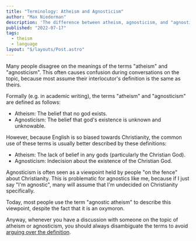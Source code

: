 ```yaml
---
title: "Terminology: Atheism and Agnosticism"
author: "Max Niederman"
description: 'The difference between atheism, agnosticism, and "agnostic atheism."'
published: "2022-07-17"
tags:
  - theism
  - language
layout: "$/layouts/Post.astro"
---
```


Many people disagree on the meanings of the terms "atheism" and "agnosticism". This often causes confusion during conversations on the topic, because most assume their interlocutor's definition is the same as theirs.

Formally (e.g. in academic writing), the terms "atheism" and "agnosticism" are defined as follows:

- Atheism: The belief that no god exists.
- Agnosticism: The belief that god's existence is unknown and unknowable.

However, because English is so biased towards Christianity, the common use of these terms is usually better described by these definitions:

- Atheism: The lack of belief in any gods (particularly the Christian God).
- Agnosticism: Indecision about the existence of the Christian God.

Agnosticism is often seen as a viewpoint held by people "on the fence" about Christianity. This is problematic for agnostics like me, because if I just say "I'm agnostic", many will assume that I'm undecided on Christianity specifically.

Today, most people use the term "agnostic atheism" to describe this viewpoint, despite the fact that it is an oxymoron.

Anyway, whenever you have a discussion with someone on the topic of atheism or agnosticism, you should always disambiguate the terms to avoid [arguing over the definition](https://www.lesswrong.com/posts/7X2j8HAkWdmMoS8PE/disputing-definitions).
